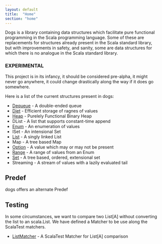 ```yaml
---
layout: default
title:  "Home"
section: "home"
---
```


Dogs is a library containing data structures which facilitate pure
functional programming in the Scala programming language. Some of
these are replacements for structures already present in the Scala
standard library, but with improvements in safety, and sanity, some
are data structures for which there is no analogue in the Scala
standard library.

### EXPERIMENTAL

This project is in its infancy, it should be considered pre-alpha, it
might never go anywhere, it could change drastically along the way if
it does go somewhere.

Here is a list of the current structures present in dogs:

- [Dequeue](tut/dequeue)   - A double-ended queue
- [Diet](tut/diet)      - Efficient storage of ragnes of values
- [Heap](tut/binaryheap)    - Purelely Functional Binary Heap
- DList     - A list that supports constant-time append
- [Enum](tut/enum)      - An enumeration of values
- ISet      - An intensional Set
- [List](tut/list)      - A singly linked List
- Map       - A tree based Map
- [Option](tut/option)    - A value which may or may not be present
- [Range](tut/range)     - A range of values from an Enum
- [Set](tut/set)       - A tree based, ordered, extensional set
- Streaming - A stream of values with a lazily evaluated tail

## Predef

dogs offers an alternate Predef 

## Testing

In some circumstances, we want to compare two List[A] without converting
the list to an scala.List. We have defined a Matcher to be use along
the ScalaTest matchers. 

- [ListMatcher](tut/listMatcher) - A ScalaTest Matcher for List[A] 
comparison
